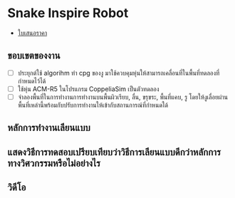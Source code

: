 # Snake Inspire Robot
* [ใบเสนอราคา](wiki/Snake-Inspire-Robot#ใบเสนอราคา)
## ขอบเขตของงาน
* [ ] ประยุกต์ใช้ algorihm ทำ cpg ของงู มาใช้ควบคุมหุ่นให้สามารถเคลื่อนที่ในพื้นที่ทดลองที่กำหนดไว้ได้
* [ ] ใช้หุ่น ACM-R5 ในโปรแกรม CoppeliaSim เป็นตัวทดลอง
* [ ] จำลองพื้นที่ในการทำงานการทำงานบนพื้นผิวเรียบ, ลื่น, ขรุขระ, พื้นที่แคบ, รู โดยให้งูเลื่อยผ่านพื้นที่เหล่านี้พร้อมกับปรับการทำงานให้เข้ากับสถานการณ์ที่กำหนดใด้
## หลักการทำงานเลียนแบบ
## แสดงวิธีการทดสอบเปรียบเทียบว่าวิธีการเลียนแบบดีกว่าหลักการทางวิศวกรรมหรือไม่อย่างไร
## วิดีโอ
